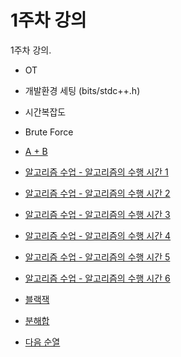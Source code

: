 # 1주차 강의
1주차 강의.

- OT
- 개발환경 세팅 (bits/stdc++.h)
- 시간복잡도
- Brute Force

- [A + B](https://www.acmicpc.net/problem/1000)
- [알고리즘 수업 - 알고리즘의 수행 시간 1](https://www.acmicpc.net/problem/24262)
- [알고리즘 수업 - 알고리즘의 수행 시간 2](https://www.acmicpc.net/problem/24263)
- [알고리즘 수업 - 알고리즘의 수행 시간 3](https://www.acmicpc.net/problem/24264)
- [알고리즘 수업 - 알고리즘의 수행 시간 4](https://www.acmicpc.net/problem/24265)
- [알고리즘 수업 - 알고리즘의 수행 시간 5](https://www.acmicpc.net/problem/24266)
- [알고리즘 수업 - 알고리즘의 수행 시간 6](https://www.acmicpc.net/problem/24267)
- [블랙잭](https://www.acmicpc.net/problem/2798)
- [분해합](https://www.acmicpc.net/problem/2231)
- [다음 순열](https://www.acmicpc.net/problem/10972)